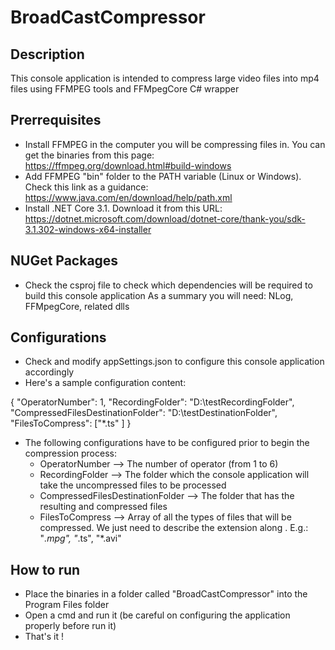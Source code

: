 # BroadCastCompressor
## Description
This console application is intended to compress large video files into mp4 files using FFMPEG tools and FFMpegCore C# wrapper

## Prerrequisites
- Install FFMPEG in the computer you will be compressing files in. You can get the binaries from this page: https://ffmpeg.org/download.html#build-windows
- Add FFMPEG "bin" folder to the PATH variable (Linux or Windows). Check this link as a guidance: https://www.java.com/en/download/help/path.xml
- Install .NET Core 3.1. Download it from this URL: https://dotnet.microsoft.com/download/dotnet-core/thank-you/sdk-3.1.302-windows-x64-installer

## NUGet Packages
 - Check the csproj file to check which dependencies will be required to build this console application As a summary you will need: NLog, FFMpegCore, related dlls
 
## Configurations
  - Check and modify appSettings.json to configure this console application accordingly
  - Here's a sample configuration content:
  
  {
    "OperatorNumber": 1,
    "RecordingFolder": "D:\\testRecordingFolder",
    "CompressedFilesDestinationFolder": "D:\\testDestinationFolder",
    "FilesToCompress": ["*.ts" ]
  }
  
  - The following configurations have to be configured prior to begin the compression process:
    * OperatorNumber --> The number of operator (from 1 to 6)
    * RecordingFolder --> The folder which the console application will take the uncompressed files to be processed
    * CompressedFilesDestinationFolder --> The folder that has the resulting and compressed files
    * FilesToCompress --> Array of all the types of files that will be compressed. We just need to describe the extension along . E.g.: "*.mpg", "*.ts", "*.avi"
    
## How to run
  - Place the binaries in a folder called "BroadCastCompressor" into the Program Files folder
  - Open a cmd and run it (be careful on configuring the application properly before run it)
  - That's it !
